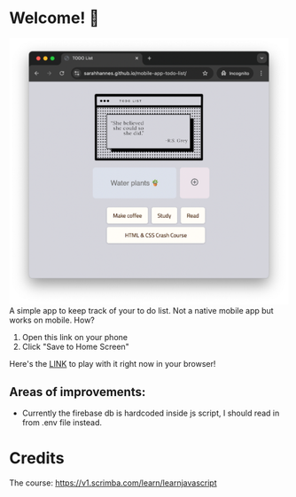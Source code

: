 # Welcome! 👋

![alt text](assets/image.png)
A simple app to keep track of your to do list. Not a native mobile app but works on mobile. How?
1. Open this link on your phone
2. Click "Save to Home Screen"

Here's the <a href="https://sarahhannes.github.io/mobile-app-todo-list/">LINK</a> to play with it right now in your browser!

## Areas of improvements:
- Currently the firebase db is hardcoded inside js script, I should read in from .env file instead.

# Credits
The course: https://v1.scrimba.com/learn/learnjavascript